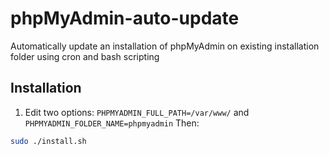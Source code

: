 # phpMyAdmin-auto-update
Automatically update an installation of phpMyAdmin on existing installation folder using cron and bash scripting

## Installation

1. Edit two options: `PHPMYADMIN_FULL_PATH=/var/www/` and `PHPMYADMIN_FOLDER_NAME=phpmyadmin`
Then:
```bash
sudo ./install.sh
```
